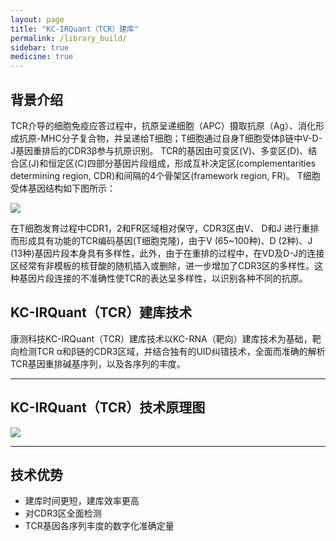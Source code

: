 ```yaml
---
layout: page
title: "KC-IRQuant（TCR）建库"
permalink: /library_build/
sidebar: true
medicine: true
---
```


## 背景介绍

TCR介导的细胞免疫应答过程中，抗原呈递细胞（APC）摄取抗原（Ag）、消化形成抗原-MHC分子复合物，并呈递给T细胞；T细胞通过自身T细胞受体β链中V-D-J基因重排后的CDR3β参与抗原识别。
TCR的基因由可变区(V)、多变区(D)、结合区(J)和恒定区(C)四部分基因片段组成，形成互补决定区(complementarities determining region, CDR)和间隔的4个骨架区(framework region, FR)。 T细胞受体基因结构如下图所示：

<img src="/image/library_build/KC-TCR/TCR_structure.png">

在T细胞发育过程中CDR1，2和FR区域相对保守，CDR3区由V、 D和J 进行重排而形成具有功能的TCR编码基因(T细胞克隆)，由于V (65~100种)、D (2种)、J (13种)基因片段本身具有多样性，此外，由于在重排的过程中，在VD及D-J的连接区经常有非模板的核苷酸的随机插入或删除，进一步增加了CDR3区的多样性。这种基因片段连接的不准确性使TCR的表达呈多样性，以识别各种不同的抗原。


## KC-IRQuant（TCR）建库技术

康测科技KC-IRQuant（TCR）建库技术以KC-RNA（靶向）建库技术为基础，靶向检测TCR α和β链的CDR3区域，并结合独有的UID纠错技术，全面而准确的解析TCR基因重排碱基序列，以及各序列的丰度。

---

## KC-IRQuant（TCR）技术原理图

<img src="/image/library_build/KC-TCR/TCR_UID.png">

---

## 技术优势
* 建库时间更短，建库效率更高
* 对CDR3区全面检测
* TCR基因各序列丰度的数字化准确定量


